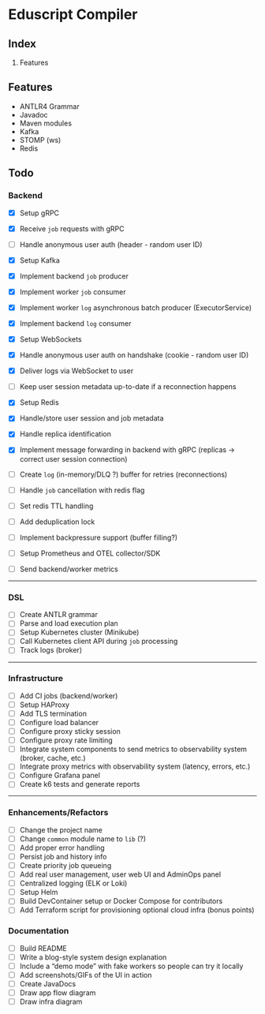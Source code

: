 # Eduscript Compiler

## Index

1. Features

## Features

* ANTLR4 Grammar
* Javadoc
* Maven modules
* Kafka
* STOMP (ws)
* Redis

## Todo

### Backend

* [x] Setup gRPC
* [x] Receive `job` requests with gRPC
* [ ] Handle anonymous user auth (header - random user ID)

* [x] Setup Kafka
* [x] Implement backend `job` producer
* [x] Implement worker `job` consumer
* [x] Implement worker `log` asynchronous batch producer (ExecutorService)
* [x] Implement backend `log` consumer

* [x] Setup WebSockets
* [x] Handle anonymous user auth on handshake (cookie - random user ID)
* [x] Deliver logs via WebSocket to user
* [ ] Keep user session metadata up-to-date if a reconnection happens

* [x] Setup Redis
* [x] Handle/store user session and job metadata
* [x] Handle replica identification
* [x] Implement message forwarding in backend with gRPC (replicas -> correct user session connection)
* [ ] Create `log` (in-memory/DLQ ?) buffer for retries (reconnections)
* [ ] Handle `job` cancellation with redis flag
* [ ] Set redis TTL handling
* [ ] Add deduplication lock
* [ ] Implement backpressure support (buffer filling?)

* [ ] Setup Prometheus and OTEL collector/SDK
* [ ] Send backend/worker metrics

---

### DSL

* [ ] Create ANTLR grammar
* [ ] Parse and load execution plan
* [ ] Setup Kubernetes cluster (Minikube)
* [ ] Call Kubernetes client API during `job` processing
* [ ] Track logs (broker)

---

### Infrastructure

* [ ] Add CI jobs (backend/worker)
* [ ] Setup HAProxy
* [ ] Add TLS termination
* [ ] Configure load balancer
* [ ] Configure proxy sticky session
* [ ] Configure proxy rate limiting
* [ ] Integrate system components to send metrics to observability system (broker, cache, etc.)
* [ ] Integrate proxy metrics with observability system (latency, errors, etc.)
* [ ] Configure Grafana panel
* [ ] Create k6 tests and generate reports

---

### Enhancements/Refactors

* [ ] Change the project name
* [ ] Change `common` module name to `lib` (?)
* [ ] Add proper error handling
* [ ] Persist job and history info
* [ ] Create priority job queueing
* [ ] Add real user management, user web UI and AdminOps panel
* [ ] Centralized logging (ELK or Loki)
* [ ] Setup Helm
* [ ] Build DevContainer setup or Docker Compose for contributors
* [ ] Add Terraform script for provisioning optional cloud infra (bonus points)

### Documentation

* [ ] Build README
* [ ] Write a blog-style system design explanation
* [ ] Include a “demo mode” with fake workers so people can try it locally
* [ ] Add screenshots/GIFs of the UI in action
* [ ] Create JavaDocs
* [ ] Draw app flow diagram
* [ ] Draw infra diagram
